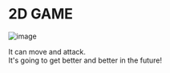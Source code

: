 <H1>2D GAME</H1>


![image](https://github.com/aibraikhan/2D-Game/assets/125266339/a8050ef2-61a9-4c82-bcf0-c270318afcd4)


It can move and attack.<br>
It's going to get better and better in the future!
